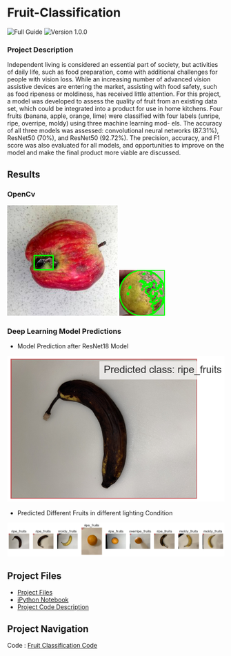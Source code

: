 # Fruit-Classification
![Full Guide](https://img.shields.io/badge/HCI575-Final__Project-green)     ![Version 1.0.0](https://img.shields.io/badge/Fruit--Quality-Classification-blue)


### Project Description
Independent living is considered an essential part of society, but activities of daily life, such as food preparation, come with additional challenges for people with vision loss. While an increasing number of advanced vision assistive devices are entering the market, assisting with food safety, such as food ripeness or moldiness, has received little attention. For this project, a model was developed to assess the quality of fruit from an existing data set, which could be integrated into a product for use in home kitchens. Four fruits (banana, apple, orange, lime) were classified with four labels (unripe, ripe, overripe, moldy) using three machine learning mod- els. The accuracy of all three models was assessed: convolutional neural networks (87.31%), ResNet50 (70%), and ResNet50 (92.72%). The precision, accuracy, and F1 score was also evaluated for all models, and opportunities to improve on the model and make the final product more viable are discussed.


## Results

### OpenCv
![Screenshot1](HCI575_Final_Fruit_detection/output_30_0.png)
![Screenshot2](HCI575_Final_Fruit_detection/output_31_0.png)



### Deep Learning Model Predictions

- Model Prediction after ResNet18 Model

![Screenshot3](HCI575_Final_Fruit_detection/output_65_0.png)

- Predicted Different Fruits in different lighting Condition

![Screenshot4](HCI575_Final_Fruit_detection/output_66_0.png)



## Project Files

- [Project Files](https://iowastate-my.sharepoint.com/:f:/g/personal/kkumar_iastate_edu/Eq61Rih_bmlEkwc34VHP8JUB0adcIpgYh0i1CyHgMl37eQ?e=EM743W)
- [iPython Notebook](https://github.com/kundan-kumarr/Fruit-Classification/blob/main/HCI575_Final_Fruit_detection.ipynb)
- [Project Code Description](https://kundan-kumarr.github.io/Fruit-Classification/HCI575_Final_Fruit_detection/HCI575_Final_Fruit_detection.html)



## Project Navigation

Code : [Fruit Classification Code](HCI575_Final_Fruit_detection/HCI575_Final_Fruit_detection.md)
